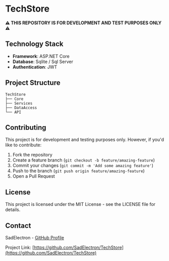 # **TechStore**

**⚠️ THIS REPOSITORY IS FOR DEVELOPMENT AND TEST PURPOSES ONLY ⚠️**

## Technology Stack

- **Framework**: ASP.NET Core
- **Database**: Sqlite / Sql Server
- **Authentication**: JWT

## Project Structure

```
TechStore
├── Core
├── Services
├── DataAccess
└── API
```

## Contributing

This project is for development and testing purposes only. However, if you'd like to contribute:

1. Fork the repository
2. Create a feature branch (`git checkout -b feature/amazing-feature`)
3. Commit your changes (`git commit -m 'Add some amazing feature'`)
4. Push to the branch (`git push origin feature/amazing-feature`)
5. Open a Pull Request

## License

This project is licensed under the MIT License - see the LICENSE file for details.

## Contact

SadElectron - [GitHub Profile](https://github.com/SadElectron)

Project Link: [https://github.com/SadElectron/TechStore](https://github.com/SadElectron/TechStore)
